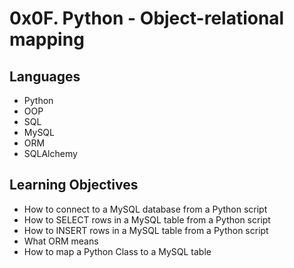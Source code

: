 # 0x0F. Python - Object-relational mapping

## Languages
* Python
* OOP
* SQL
* MySQL
* ORM
* SQLAlchemy

## Learning Objectives
* How to connect to a MySQL database from a Python script
* How to SELECT rows in a MySQL table from a Python script
* How to INSERT rows in a MySQL table from a Python script
* What ORM means
* How to map a Python Class to a MySQL table
